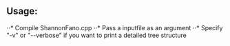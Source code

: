 ## Usage:
⋅⋅* Compile ShannonFano.cpp
⋅⋅* Pass a inputfile as an argument
⋅⋅* Specify "-v" or "--verbose" if you want to print a detailed tree structure
